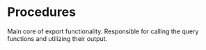 # Procedures

Main core of export functionality. Responsible for calling the query functions and utilizing their output.
